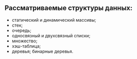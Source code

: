 ## Рассматриваемые структуры данных:

 - статический и динамический массивы;
 - стек;
 - очередь;
 - односвязный и двухсвязный списки;
 - множество;
 - хэш-таблица;
 - деревья; бинарные деревья.
